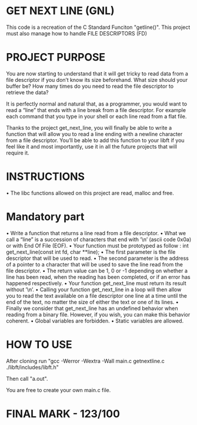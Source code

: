# GET NEXT LINE (GNL)
This code is a recreation of the C Standard Funciton "getline()".
This project must also manage how to handle FILE DESCRIPTORS (FD)

# PROJECT PURPOSE
You are now starting to understand that it will get tricky to read data from a file descriptor if you don’t know its size beforehand. What size should your buffer be? How
many times do you need to read the file descriptor to retrieve the data?

It is perfectly normal and natural that, as a programmer, you would want to read a
“line” that ends with a line break from a file descriptor. For example each command that
you type in your shell or each line read from a flat file.

Thanks to the project get_next_line, you will finally be able to write a function
that will allow you to read a line ending with a newline character from a file descriptor.
You’ll be able to add this function to your libft if you feel like it and most importantly,
use it in all the future projects that will require it.

# INSTRUCTIONS
• The libc functions allowed on this project are read, malloc and free.

# Mandatory part
• Write a function that returns a line read from a file descriptor.
• What we call a “line” is a succession of characters that end with ’\n’ (ascii code
0x0a) or with End Of File (EOF).
• Your function must be prototyped as follow :
int get_next_line(const int fd, char **line);
• The first parameter is the file descriptor that will be used to read.
• The second parameter is the address of a pointer to a character that will be used
to save the line read from the file descriptor.
• The return value can be 1, 0 or -1 depending on whether a line has been read,
when the reading has been completed, or if an error has happened respectively.
• Your function get_next_line must return its result without ’\n’.
• Calling your function get_next_line in a loop will then allow you to read the text
available on a file descriptor one line at a time until the end of the text, no matter
the size of either the text or one of its lines.
• Finally we consider that get_next_line has an undefined behavior when reading
from a binary file. However, if you wish, you can make this behavior coherent.
• Global variables are forbidden.
• Static variables are allowed.

# HOW TO USE
After cloning run "gcc -Werror -Wextra -Wall main.c getnextline.c ./libft/includes/libft.h"

Then call "a.out".

You are free to create your own main.c file.

# FINAL MARK - 123/100